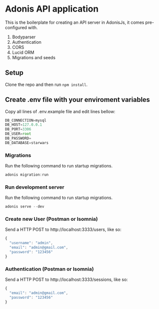 # Adonis API application

This is the boilerplate for creating an API server in AdonisJs, it comes pre-configured with.

1. Bodyparser
2. Authentication
3. CORS
4. Lucid ORM
5. Migrations and seeds

## Setup

Clone the repo and then run `npm install`.

## Create .env file with your enviroment variables

Copy all lines of .env.example file and edit lines bellow:

```js
DB_CONNECTION=mysql
DB_HOST=127.0.0.1
DB_PORT=3306
DB_USER=root
DB_PASSWORD=
DB_DATABASE=starwars
```

### Migrations

Run the following command to run startup migrations.

```js
adonis migration:run
```

### Run development server

Run the following command to run startup migrations.

```js
adonis serve --dev
```

### Create new User (Postman or Isomnia)

Send a HTTP POST to http://localhost:3333/users, like so:

```js
{
  "username": "admin",
  "email": "admin@gmail.com",
  "password": "123456"
}
```

### Authentication (Postman or Isomnia)

Send a HTTP POST to http://localhost:3333/sessions, like so:

```js
{
  "email": "admin@gmail.com",
  "password": "123456"
}
```

